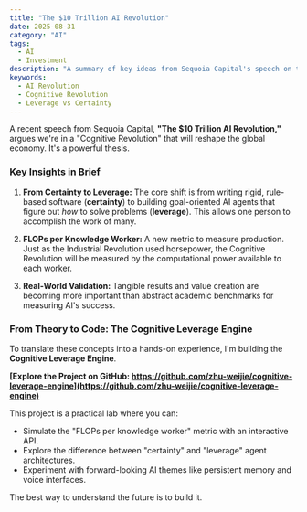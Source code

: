 ```yaml
---
title: "The $10 Trillion AI Revolution"
date: 2025-08-31
category: "AI"
tags:
  - AI
  - Investment
description: "A summary of key ideas from Sequoia Capital's speech on the AI revolution and an open-source project that brings these concepts to life."
keywords:
  - AI Revolution
  - Cognitive Revolution
  - Leverage vs Certainty
---
```


A recent speech from Sequoia Capital, **"The $10 Trillion AI Revolution,"** argues we're in a "Cognitive Revolution" that will reshape the global economy. It's a powerful thesis.

### Key Insights in Brief

1.  **From Certainty to Leverage:** The core shift is from writing rigid, rule-based software (**certainty**) to building goal-oriented AI agents that figure out *how* to solve problems (**leverage**). This allows one person to accomplish the work of many.

2.  **FLOPs per Knowledge Worker:** A new metric to measure production. Just as the Industrial Revolution used horsepower, the Cognitive Revolution will be measured by the computational power available to each worker.

3.  **Real-World Validation:** Tangible results and value creation are becoming more important than abstract academic benchmarks for measuring AI's success.

### From Theory to Code: The Cognitive Leverage Engine

To translate these concepts into a hands-on experience, I'm building the **Cognitive Leverage Engine**.

**[Explore the Project on GitHub: https://github.com/zhu-weijie/cognitive-leverage-engine](https://github.com/zhu-weijie/cognitive-leverage-engine)**

This project is a practical lab where you can:
*   Simulate the "FLOPs per knowledge worker" metric with an interactive API.
*   Explore the difference between "certainty" and "leverage" agent architectures.
*   Experiment with forward-looking AI themes like persistent memory and voice interfaces.

The best way to understand the future is to build it.
